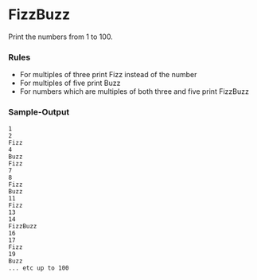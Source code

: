 # FizzBuzz

Print the numbers from 1 to 100.

### Rules

- For multiples of three print Fizz instead of the number
- For multiples of five print Buzz
- For numbers which are multiples of both three and five print FizzBuzz

### Sample-Output

```
1
2
Fizz
4
Buzz
Fizz
7
8
Fizz
Buzz
11
Fizz
13
14
FizzBuzz
16
17
Fizz
19
Buzz
... etc up to 100
```
